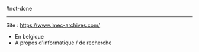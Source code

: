 #not-done

----

Site : https://www.imec-archives.com/
 - En belgique
 - A propos d'informatique / de recherche

